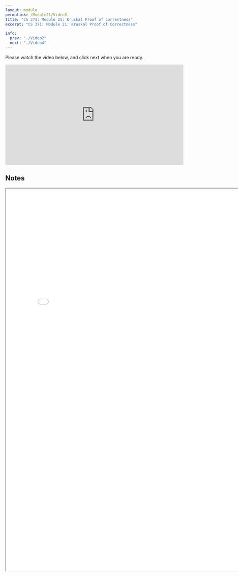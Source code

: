 ```yaml
---
layout: module
permalink: /Module21/Video3
title: "CS 371: Module 21: Kruskal Proof of Correctness"
excerpt: "CS 371: Module 21: Kruskal Proof of Correctness"

info:
  prev: "./Video2"
  next: "./Video4"
---
```


Please watch the video below, and click next when you are ready.

<iframe width="560" height="315" src="https://www.youtube.com/embed/oRZ74a82m-c" title="YouTube video player" frameborder="0" allow="accelerometer; autoplay; clipboard-write; encrypted-media; gyroscope; picture-in-picture" allowfullscreen></iframe>

<h2>Notes</h2>

<iframe src = "../images/Module21/KruskalProof.html" width="800" height="1200"></iframe>